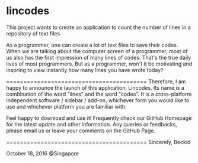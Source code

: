 # lincodes
This project wants to create an application to count the number of lines in a repository of text files

As a programmer, one can create a lot of text files to save their codes.
When we are talking about the computer screen of a programmer, most of us also has the first impression of many lines of codes.
That's the true daily lives of most programmers.
But as a programmer, won't it be motivating and inspring to view instantly how many lines you have wrote today?

=========================================
Therefore, I am happy to announce the launch of this application, Lincodes.
Its name is a combination of the word "lines" and the word "codes".
It is a cross-platform independent software / sidebar / add-on, whichever form you would like to use and whichever platform you are familiar with.

Feel happy to download and use it!
Frequently check our GitHub Homepage for the latest update and other information.
Any queries or feedbacks, please email us or leave your comments on the GitHub Page.

=========================================
Sincerely,
Beckid

October 18, 2016
@Singapore
